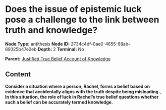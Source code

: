 # Does the issue of epistemic luck pose a challenge to the link between truth and knowledge?

**Node Type:** antithesis
**Node ID:** 2734c4df-0ae0-4655-88ab-89325b47e2eb
**Depth:** 2
**Terminal:** No

**Parent:** [Justified True Belief Account of Knowledge](justified-true-belief-account-of-knowledge.md)

## Content

**Consider a situation where a person, Rachel, forms a belief based on evidence that accidentally aligns with the truth despite being misleading.**, **In this situation, the role of luck in Rachel’s true belief questions whether such a belief can be accurately termed knowledge.**
